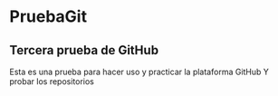 # PruebaGit
## Tercera prueba de GitHub ##
Esta es una prueba para hacer uso y practicar la plataforma GitHub
Y probar los repositorios 
